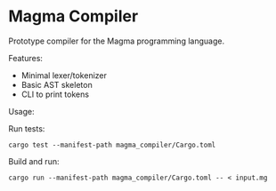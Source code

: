 # Magma Compiler

Prototype compiler for the Magma programming language.

Features:
- Minimal lexer/tokenizer
- Basic AST skeleton
- CLI to print tokens

Usage:

Run tests:

    cargo test --manifest-path magma_compiler/Cargo.toml

Build and run:

    cargo run --manifest-path magma_compiler/Cargo.toml -- < input.mg
